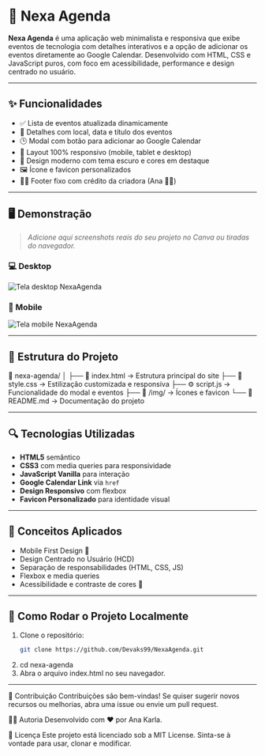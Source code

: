 # 📅 Nexa Agenda

**Nexa Agenda** é uma aplicação web minimalista e responsiva que exibe eventos de tecnologia com detalhes interativos e a opção de adicionar os eventos diretamente ao Google Calendar. Desenvolvido com HTML, CSS e JavaScript puros, com foco em acessibilidade, performance e design centrado no usuário.

---

## ✨ Funcionalidades

- ✅ Lista de eventos atualizada dinamicamente
- 📍 Detalhes com local, data e título dos eventos
- 🕒 Modal com botão para adicionar ao Google Calendar
- 📱 Layout 100% responsivo (mobile, tablet e desktop)
- 🎨 Design moderno com tema escuro e cores em destaque
- 🖼️ Ícone e favicon personalizados
- 🧍‍♀️ Footer fixo com crédito da criadora (Ana 👩‍💻)

---

## 🖥️ Demonstração

> _Adicione aqui screenshots reais do seu projeto no Canva ou tiradas do navegador._

### 💻 Desktop  

![Tela desktop NexaAgenda](https://github.com/user-attachments/assets/5cad8db3-5d63-4386-add6-92598a65d471)

### 📱 Mobile  

![Tela mobile NexaAgenda](https://github.com/user-attachments/assets/74738db8-c6dc-436d-ade4-be796c1db887)

---

## 🔧 Estrutura do Projeto

📁 nexa-agenda/
│
├── 📄 index.html → Estrutura principal do site
├── 🎨 style.css → Estilização customizada e responsiva
├── ⚙️ script.js → Funcionalidade do modal e eventos
├── 📸 /img/ → Ícones e favicon
└── 📄 README.md → Documentação do projeto


---

## 🔍 Tecnologias Utilizadas

- **HTML5** semântico
- **CSS3** com media queries para responsividade
- **JavaScript Vanilla** para interação
- **Google Calendar Link** via `href`
- **Design Responsivo** com flexbox
- **Favicon Personalizado** para identidade visual

---

## 🧠 Conceitos Aplicados

- Mobile First Design 📱
- Design Centrado no Usuário (HCD)
- Separação de responsabilidades (HTML, CSS, JS)
- Flexbox e media queries
- Acessibilidade e contraste de cores 🌈

---

## 🚀 Como Rodar o Projeto Localmente

1. Clone o repositório:
   ```bash
   git clone https://github.com/Devaks99/NexaAgenda.git
   
2. cd nexa-agenda
3. Abra o arquivo index.html no seu navegador.

---
📩 Contribuição
Contribuições são bem-vindas! Se quiser sugerir novos recursos ou melhorias, abra uma issue ou envie um pull request.

🧑‍💻 Autoria
Desenvolvido com ❤️ por Ana Karla.

📝 Licença
Este projeto está licenciado sob a MIT License. Sinta-se à vontade para usar, clonar e modificar.
